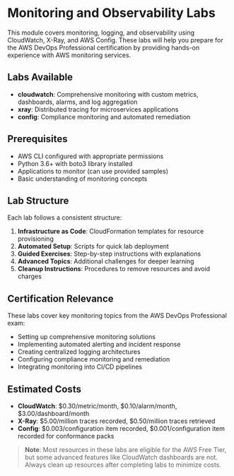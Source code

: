 # Monitoring and Observability Labs

This module covers monitoring, logging, and observability using CloudWatch, X-Ray, and AWS Config. These labs will help you prepare for the AWS DevOps Professional certification by providing hands-on experience with AWS monitoring services.

## Labs Available

- **cloudwatch**: Comprehensive monitoring with custom metrics, dashboards, alarms, and log aggregation
- **xray**: Distributed tracing for microservices applications
- **config**: Compliance monitoring and automated remediation

## Prerequisites

- AWS CLI configured with appropriate permissions
- Python 3.6+ with boto3 library installed
- Applications to monitor (can use provided samples)
- Basic understanding of monitoring concepts

## Lab Structure

Each lab follows a consistent structure:

1. **Infrastructure as Code**: CloudFormation templates for resource provisioning
2. **Automated Setup**: Scripts for quick lab deployment
3. **Guided Exercises**: Step-by-step instructions with explanations
4. **Advanced Topics**: Additional challenges for deeper learning
5. **Cleanup Instructions**: Procedures to remove resources and avoid charges

## Certification Relevance

These labs cover key monitoring topics from the AWS DevOps Professional exam:

- Setting up comprehensive monitoring solutions
- Implementing automated alerting and incident response
- Creating centralized logging architectures
- Configuring compliance monitoring and remediation
- Integrating monitoring into CI/CD pipelines

## Estimated Costs

- **CloudWatch**: $0.30/metric/month, $0.10/alarm/month, $3.00/dashboard/month
- **X-Ray**: $5.00/million traces recorded, $0.50/million traces retrieved
- **Config**: $0.003/configuration item recorded, $0.001/configuration item recorded for conformance packs

> **Note**: Most resources in these labs are eligible for the AWS Free Tier, but some advanced features like CloudWatch dashboards are not. Always clean up resources after completing labs to minimize costs.